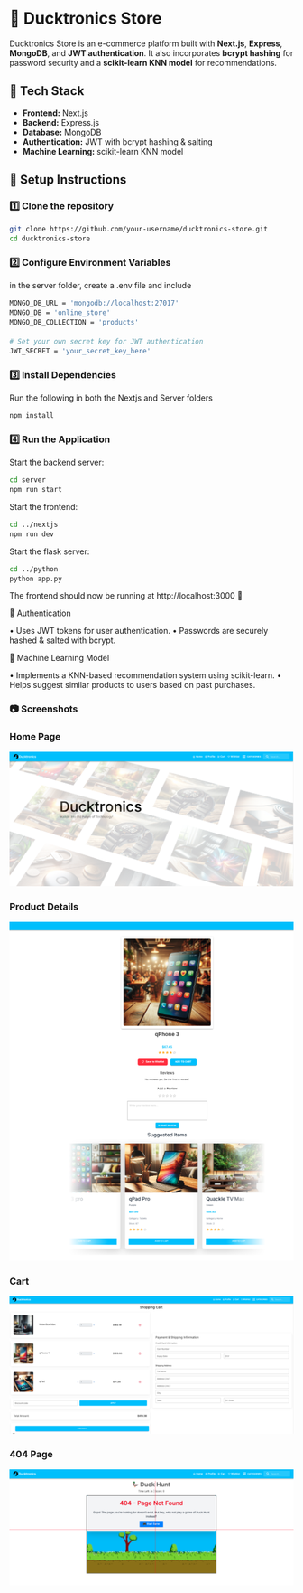 # 🦆 Ducktronics Store

Ducktronics Store is an e-commerce platform built with **Next.js**, **Express**, **MongoDB**, and **JWT authentication**. It also incorporates **bcrypt hashing** for password security and a **scikit-learn KNN model** for recommendations.

## 🚀 Tech Stack

- **Frontend:** Next.js
- **Backend:** Express.js
- **Database:** MongoDB
- **Authentication:** JWT with bcrypt hashing & salting
- **Machine Learning:** scikit-learn KNN model

## 📌 Setup Instructions

### 1️⃣ Clone the repository

```bash
git clone https://github.com/your-username/ducktronics-store.git
cd ducktronics-store
```

### 2️⃣ Configure Environment Variables

in the server folder, create a .env file and include

```bash
MONGO_DB_URL = 'mongodb://localhost:27017'
MONGO_DB = 'online_store'
MONGO_DB_COLLECTION = 'products'

# Set your own secret key for JWT authentication  
JWT_SECRET = 'your_secret_key_here'
```

### 3️⃣ Install Dependencies

Run the following in both the Nextjs and Server folders

```bash
npm install
```

### 4️⃣ Run the Application

Start the backend server:

```bash
cd server
npm run start
```

Start the frontend:

```bash
cd ../nextjs
npm run dev
```

Start the flask server:

```bash
cd ../python
python app.py
```

The frontend should now be running at http://localhost:3000 🚀

🔐 Authentication

• Uses JWT tokens for user authentication.
• Passwords are securely hashed & salted with bcrypt.

🤖 Machine Learning Model

• Implements a KNN-based recommendation system using scikit-learn.
• Helps suggest similar products to users based on past purchases.

### 📷 Screenshots

### Home Page

![Home Page](/nextjs/public/images/readme/homepage.png)

### Product Details

![Product Details](/nextjs/public/images/readme/item.png)

### Cart

![cart](/nextjs/public/images/readme/cart.png)

### 404 Page

![404](/nextjs/public/images/readme/duckhunt.png)
